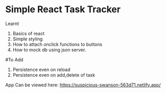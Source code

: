 # Simple React Task Tracker

Learnt
1. Basics of react
2. Simple styling
3. How to attach onclick functions to buttons
4. How to mock db using json server.

#To Add
1. Persistence even on reload
2. Persistence even on add,delete of task

App Can be viewed here:
https://suspicious-swanson-563d71.netlify.app/
